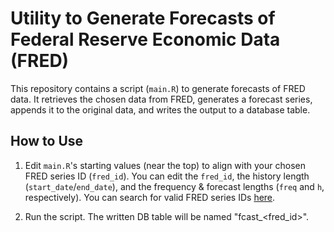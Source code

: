 Utility to Generate Forecasts of Federal Reserve Economic Data (FRED)
=====================================================================

This repository contains a script (`main.R`) to generate forecasts of FRED data.
It retrieves the chosen data from FRED, generates a forecast series, appends it
to the original data, and writes the output to a database table.

How to Use
----------

1. Edit `main.R`'s starting values (near the top) to align with your chosen FRED
   series ID (`fred_id`). You can edit the `fred_id`, the history length
   (`start_date`/`end_date`), and the frequency & forecast lengths (`freq` and
   `h`, respectively). You can search for valid FRED series IDs
   [here](https://fred.stlouisfed.org/tags/series).

2. Run the script. The written DB table will be named "fcast_<fred_id>".